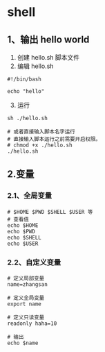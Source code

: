 # shell

## 1、输出 hello world

1. 创建 hello.sh 脚本文件
2. 编辑 hello.sh

```shell
#!/bin/bash

echo "hello"
```

3. 运行

```shell
sh ./hello.sh

# 或者直接输入脚本名字运行
# 直接输入脚本运行之前需要开启权限。 
# chmod +x ./hello.sh
./hello.sh
```

## 2.变量

### 2.1、全局变量

```shell
# $HOME $PWD $SHELL $USER 等
# 查看值
echo $HOME
echo $PWD
echo $SHELL
echo $USER
```

### 2.2、自定义变量

```shell
# 定义局部变量
name=zhangsan

# 定义全局变量
export name

# 定义只读变量
readonly haha=10

# 输出
echo $name
```

